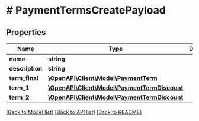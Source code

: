 # # PaymentTermsCreatePayload

## Properties

Name | Type | Description | Notes
------------ | ------------- | ------------- | -------------
**name** | **string** |  |
**description** | **string** |  | [optional]
**term_final** | [**\OpenAPI\Client\Model\PaymentTerm**](PaymentTerm.md) |  |
**term_1** | [**\OpenAPI\Client\Model\PaymentTermDiscount**](PaymentTermDiscount.md) |  | [optional]
**term_2** | [**\OpenAPI\Client\Model\PaymentTermDiscount**](PaymentTermDiscount.md) |  | [optional]

[[Back to Model list]](../../README.md#models) [[Back to API list]](../../README.md#endpoints) [[Back to README]](../../README.md)
